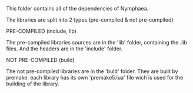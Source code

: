 This folder contains all of the dependencies of Nymphaea.

The libraries are split into 2 types (pre-compiled & not pre-compiled)


PRE-COMPILED (include, lib)

The pre-compiled libraries sources are in the 'lib' folder, containing the .lib files.
And the headers are in the 'include' folder.

NOT PRE-COMPILED (build)

The not pre-compiled libraries are in the 'buld' folder.
They are built by premake.
each library has its own 'premake5.lua' file wich is used for the building of the library.


